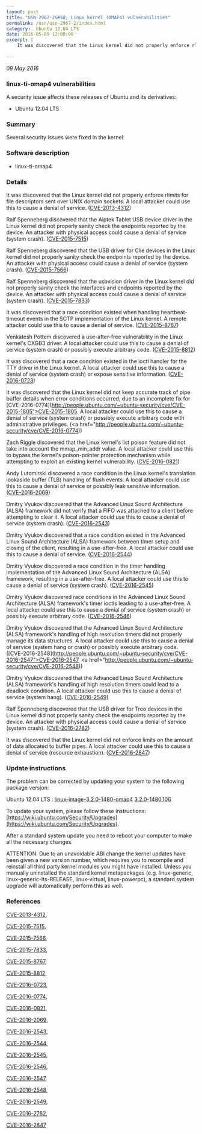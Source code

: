 ```yaml
---
layout: post
title: "USN-2967-2&#58; Linux kernel (OMAP4) vulnerabilities"
permalink: /usn/usn-2967-2/index.html
category:  Ubuntu 12.04 LTS
date: 2016-05-09 12:00:00
excerpt: |
    It was discovered that the Linux kernel did not properly enforce rlimits for file descriptors sent over UNIX domain sockets. A local attacker could use this to cause a denial of service. ([CVE-2013-4312](http://people.ubuntu.com/~ubuntu-security/cve/CVE-2013-4312))
    
--- 
```

 
 

*09 May 2016*

### linux-ti-omap4 vulnerabilities

A security issue affects these releases of Ubuntu and its derivatives:

* Ubuntu 12.04 LTS

### Summary

Several security issues were fixed in the kernel. 

### Software description

* linux-ti-omap4 

### Details

It was discovered that the Linux kernel did not properly enforce rlimits for file descriptors sent over UNIX domain sockets. A local attacker could use this to cause a denial of service. ([CVE-2013-4312](http://people.ubuntu.com/~ubuntu-security/cve/CVE-2013-4312))

Ralf Spenneberg discovered that the Aiptek Tablet USB device driver in the Linux kernel did not properly sanity check the endpoints reported by the device. An attacker with physical access could cause a denial of service (system crash). ([CVE-2015-7515](http://people.ubuntu.com/~ubuntu-security/cve/CVE-2015-7515))

Ralf Spenneberg discovered that the USB driver for Clie devices in the Linux kernel did not properly sanity check the endpoints reported by the device. An attacker with physical access could cause a denial of service (system crash). ([CVE-2015-7566](http://people.ubuntu.com/~ubuntu-security/cve/CVE-2015-7566))

Ralf Spenneberg discovered that the usbvision driver in the Linux kernel did not properly sanity check the interfaces and endpoints reported by the device. An attacker with physical access could cause a denial of service (system crash). ([CVE-2015-7833](http://people.ubuntu.com/~ubuntu-security/cve/CVE-2015-7833))

It was discovered that a race condition existed when handling heartbeat- timeout events in the SCTP implementation of the Linux kernel. A remote attacker could use this to cause a denial of service. ([CVE-2015-8767](http://people.ubuntu.com/~ubuntu-security/cve/CVE-2015-8767))

Venkatesh Pottem discovered a use-after-free vulnerability in the Linux kernel&#39;s CXGB3 driver. A local attacker could use this to cause a denial of service (system crash) or possibly execute arbitrary code. ([CVE-2015-8812](http://people.ubuntu.com/~ubuntu-security/cve/CVE-2015-8812))

It was discovered that a race condition existed in the ioctl handler for the TTY driver in the Linux kernel. A local attacker could use this to cause a denial of service (system crash) or expose sensitive information. ([CVE-2016-0723](http://people.ubuntu.com/~ubuntu-security/cve/CVE-2016-0723))

It was discovered that the Linux kernel did not keep accurate track of pipe buffer details when error conditions occurred, due to an incomplete fix for [CVE-2016-0774](http://people.ubuntu.com/~ubuntu-security/cve/CVE-2015-1805">CVE-2015-1805</a>. A local attacker could use this to cause a denial of service (system crash) or possibly execute arbitrary code with administrative privileges. (<a href="http://people.ubuntu.com/~ubuntu-security/cve/CVE-2016-0774))

Zach Riggle discovered that the Linux kernel&#39;s list poison feature did not take into account the mmap_min_addr value. A local attacker could use this to bypass the kernel&#39;s poison-pointer protection mechanism while attempting to exploit an existing kernel vulnerability. ([CVE-2016-0821](http://people.ubuntu.com/~ubuntu-security/cve/CVE-2016-0821))

Andy Lutomirski discovered a race condition in the Linux kernel&#39;s translation lookaside buffer (TLB) handling of flush events. A local attacker could use this to cause a denial of service or possibly leak sensitive information. ([CVE-2016-2069](http://people.ubuntu.com/~ubuntu-security/cve/CVE-2016-2069))

Dmitry Vyukov discovered that the Advanced Linux Sound Architecture (ALSA) framework did not verify that a FIFO was attached to a client before attempting to clear it. A local attacker could use this to cause a denial of service (system crash). ([CVE-2016-2543](http://people.ubuntu.com/~ubuntu-security/cve/CVE-2016-2543))

Dmitry Vyukov discovered that a race condition existed in the Advanced Linux Sound Architecture (ALSA) framework between timer setup and closing of the client, resulting in a use-after-free. A local attacker could use this to cause a denial of service. ([CVE-2016-2544](http://people.ubuntu.com/~ubuntu-security/cve/CVE-2016-2544))

Dmitry Vyukov discovered a race condition in the timer handling implementation of the Advanced Linux Sound Architecture (ALSA) framework, resulting in a use-after-free. A local attacker could use this to cause a denial of service (system crash). ([CVE-2016-2545](http://people.ubuntu.com/~ubuntu-security/cve/CVE-2016-2545))

Dmitry Vyukov discovered race conditions in the Advanced Linux Sound Architecture (ALSA) framework&#39;s timer ioctls leading to a use-after-free. A local attacker could use this to cause a denial of service (system crash) or possibly execute arbitrary code. ([CVE-2016-2546](http://people.ubuntu.com/~ubuntu-security/cve/CVE-2016-2546))

Dmitry Vyukov discovered that the Advanced Linux Sound Architecture (ALSA) framework&#39;s handling of high resolution timers did not properly manage its data structures. A local attacker could use this to cause a denial of service (system hang or crash) or possibly execute arbitrary code. ([CVE-2016-2548](http://people.ubuntu.com/~ubuntu-security/cve/CVE-2016-2547">CVE-2016-2547</a>, <a href="http://people.ubuntu.com/~ubuntu-security/cve/CVE-2016-2548))

Dmitry Vyukov discovered that the Advanced Linux Sound Architecture (ALSA) framework&#39;s handling of high resolution timers could lead to a deadlock condition. A local attacker could use this to cause a denial of service (system hang). ([CVE-2016-2549](http://people.ubuntu.com/~ubuntu-security/cve/CVE-2016-2549))

Ralf Spenneberg discovered that the USB driver for Treo devices in the Linux kernel did not properly sanity check the endpoints reported by the device. An attacker with physical access could cause a denial of service (system crash). ([CVE-2016-2782](http://people.ubuntu.com/~ubuntu-security/cve/CVE-2016-2782))

It was discovered that the Linux kernel did not enforce limits on the amount of data allocated to buffer pipes. A local attacker could use this to cause a denial of service (resource exhaustion). ([CVE-2016-2847](http://people.ubuntu.com/~ubuntu-security/cve/CVE-2016-2847)) 

### Update instructions

The problem can be corrected by updating your system to the following package version:

Ubuntu 12.04 LTS
 : [linux-image-3.2.0-1480-omap4](https://launchpad.net/ubuntu/+source/linux-ti-omap4) <span> [3.2.0-1480.106](https://launchpad.net/ubuntu/+source/linux-ti-omap4/3.2.0-1480.106) </span> 

To update your system, please follow these instructions: [https://wiki.ubuntu.com/Security/Upgrades](https://wiki.ubuntu.com/Security/Upgrades).

After a standard system update you need to reboot your computer to make all the necessary changes.

ATTENTION: Due to an unavoidable ABI change the kernel updates have been given a new version number, which requires you to recompile and reinstall all third party kernel modules you might have installed. Unless you manually uninstalled the standard kernel metapackages (e.g. linux-generic, linux-generic-lts-RELEASE, linux-virtual, linux-powerpc), a standard system upgrade will automatically perform this as well. 

### References

 
 [CVE-2013-4312](http://people.ubuntu.com/~ubuntu-security/cve/CVE-2013-4312), 

 [CVE-2015-7515](http://people.ubuntu.com/~ubuntu-security/cve/CVE-2015-7515), 

 [CVE-2015-7566](http://people.ubuntu.com/~ubuntu-security/cve/CVE-2015-7566), 

 [CVE-2015-7833](http://people.ubuntu.com/~ubuntu-security/cve/CVE-2015-7833), 

 [CVE-2015-8767](http://people.ubuntu.com/~ubuntu-security/cve/CVE-2015-8767), 

 [CVE-2015-8812](http://people.ubuntu.com/~ubuntu-security/cve/CVE-2015-8812), 

 [CVE-2016-0723](http://people.ubuntu.com/~ubuntu-security/cve/CVE-2016-0723), 

 [CVE-2016-0774](http://people.ubuntu.com/~ubuntu-security/cve/CVE-2016-0774), 

 [CVE-2016-0821](http://people.ubuntu.com/~ubuntu-security/cve/CVE-2016-0821), 

 [CVE-2016-2069](http://people.ubuntu.com/~ubuntu-security/cve/CVE-2016-2069), 

 [CVE-2016-2543](http://people.ubuntu.com/~ubuntu-security/cve/CVE-2016-2543), 

 [CVE-2016-2544](http://people.ubuntu.com/~ubuntu-security/cve/CVE-2016-2544), 

 [CVE-2016-2545](http://people.ubuntu.com/~ubuntu-security/cve/CVE-2016-2545), 

 [CVE-2016-2546](http://people.ubuntu.com/~ubuntu-security/cve/CVE-2016-2546), 

 [CVE-2016-2547](http://people.ubuntu.com/~ubuntu-security/cve/CVE-2016-2547), 

 [CVE-2016-2548](http://people.ubuntu.com/~ubuntu-security/cve/CVE-2016-2548), 

 [CVE-2016-2549](http://people.ubuntu.com/~ubuntu-security/cve/CVE-2016-2549), 

 [CVE-2016-2782](http://people.ubuntu.com/~ubuntu-security/cve/CVE-2016-2782), 

 [CVE-2016-2847](http://people.ubuntu.com/~ubuntu-security/cve/CVE-2016-2847)
 

